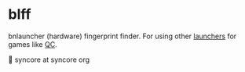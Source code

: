 # blff

bnlauncher (hardware) fingerprint finder. For using other [launchers](https://github.com/syncore/qclauncher) for games like [QC](https://www.quake.com).

:nut_and_bolt: syncore at syncore org

 